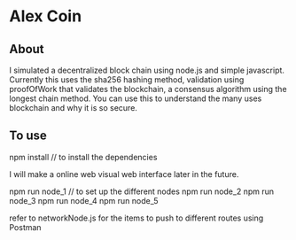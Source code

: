 # Alex Coin

## About

I simulated a decentralized block chain using node.js and simple javascript. Currently this uses the sha256 hashing method, validation using proofOfWork that validates the blockchain, a consensus algorithm using the longest chain method. You can use this to understand the many uses blockchain and why it is so secure.

## To use

npm install // to install the dependencies

I will make a online web visual web interface later in the future.

npm run node_1 // to set up the different nodes
npm run node_2
npm run node_3
npm run node_4
npm run node_5

refer to networkNode.js for the items to push to different routes using Postman
